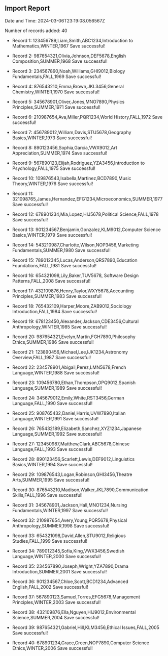 ## Import Report
Date and Time: 2024-03-06T23:19:08.056567Z

Number of records added: 40

* Record 1: 123456789,Liam,Smith,ABC1234,Introduction to Mathematics,WINTER,1967 Save successful!

* Record 2: 987654321,Olivia,Johnson,DEF5678,English Composition,SUMMER,1968 Save successful!

* Record 3: 234567890,Noah,Williams,GHI9012,Biology Fundamentals,FALL,1969 Save successful!

* Record 4: 876543210,Emma,Brown,JKL3456,General Chemistry,WINTER,1970 Save successful!

* Record 5: 345678901,Oliver,Jones,MNO7890,Physics Principles,SUMMER,1971 Save successful!

* Record 6: 210987654,Ava,Miller,PQR1234,World History,FALL,1972 Save successful!

* Record 7: 456789012,William,Davis,STU5678,Geography Basics,WINTER,1973 Save successful!

* Record 8: 890123456,Sophia,Garcia,VWX9012,Art Appreciation,SUMMER,1974 Save successful!

* Record 9: 567890123,Elijah,Rodriguez,YZA3456,Introduction to Psychology,FALL,1975 Save successful!

* Record 10: 109876543,Isabella,Martinez,BCD7890,Music Theory,WINTER,1976 Save successful!

* Record 11: 321098765,James,Hernandez,EFG1234,Microeconomics,SUMMER,1977 Save successful!

* Record 12: 678901234,Mia,Lopez,HIJ5678,Political Science,FALL,1978 Save successful!

* Record 13: 901234567,Benjamin,Gonzalez,KLM9012,Computer Science Basics,WINTER,1979 Save successful!

* Record 14: 543210987,Charlotte,Wilson,NOP3456,Marketing Fundamentals,SUMMER,1980 Save successful!

* Record 15: 789012345,Lucas,Anderson,QRS7890,Education Foundations,FALL,1981 Save successful!

* Record 16: 654321098,Lily,Baker,TUV5678, Software Design Patterns,FALL,2008 Save successful!

* Record 17: 432109876,Henry,Taylor,WXY5678,Accounting Principles,SUMMER,1983 Save successful!

* Record 18: 765432109,Harper,Moore,ZAB9012,Sociology Introduction,FALL,1984 Save successful!

* Record 19: 678123450,Alexander,Jackson,CDE3456,Cultural Anthropology,WINTER,1985 Save successful!

* Record 20: 987654321,Evelyn,Martin,FGH7890,Philosophy Ethics,SUMMER,1986 Save successful!

* Record 21: 123890456,Michael,Lee,IJK1234,Astronomy Overview,FALL,1987 Save successful!

* Record 22: 234578901,Abigail,Perez,LMN5678,French Language,WINTER,1988 Save successful!

* Record 23: 109456780,Ethan,Thompson,OPQ9012,Spanish Language,SUMMER,1989 Save successful!

* Record 24: 345679012,Emily,White,RST3456,German Language,FALL,1990 Save successful!

* Record 25: 908765432,Daniel,Harris,UVW7890,Italian Language,WINTER,1991 Save successful!

* Record 26: 765432189,Elizabeth,Sanchez,XYZ1234,Japanese Language,SUMMER,1992 Save successful!

* Record 27: 123450987,Matthew,Clark,ABC5678,Chinese Language,FALL,1993 Save successful!

* Record 28: 890123456,Scarlett,Lewis,DEF9012,Linguistics Basics,WINTER,1994 Save successful!

* Record 29: 109876543,Logan,Robinson,GHI3456,Theatre Arts,SUMMER,1995 Save successful!

* Record 30: 876543210,Madison,Walker,JKL7890,Communication Skills,FALL,1996 Save successful!

* Record 31: 345678901,Jackson,Hall,MNO1234,Nursing Fundamentals,WINTER,1997 Save successful!

* Record 32: 210987654,Avery,Young,PQR5678,Physical Anthropology,SUMMER,1998 Save successful!

* Record 33: 654321098,David,Allen,STU9012,Religious Studies,FALL,1999 Save successful!

* Record 34: 789012345,Sofia,King,VWX3456,Swedish Language,WINTER,2000 Save successful!

* Record 35: 234567890,Joseph,Wright,YZA7890,Drama Introduction,SUMMER,2001 Save successful!

* Record 36: 901234567,Chloe,Scott,BCD1234,Advanced English,FALL,2002 Save successful!

* Record 37: 567890123,Samuel,Torres,EFG5678,Management Principles,WINTER,2003 Save successful!

* Record 38: 432109876,Ella,Nguyen,HIJ9012,Environmental Science,SUMMER,2004 Save successful!

* Record 39: 987654321,Gabriel,Hill,KLM3456,Ethical Issues,FALL,2005 Save successful!

* Record 40: 678901234,Grace,Green,NOP7890,Computer Science Ethics,WINTER,2006 Save successful!

